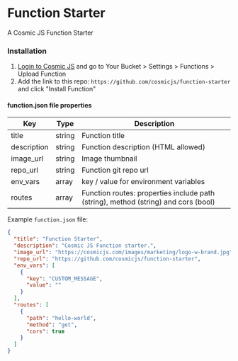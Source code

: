 # Function Starter
A Cosmic JS Function Starter

### Installation
1. [Login to Cosmic JS](https://cosmicjs.com) and go to Your Bucket > Settings > Functions > Upload Function
2. Add the link to this repo: `https://github.com/cosmicjs/function-starter` and click "Install Function"

#### function.json file properties
Key | Type | Description
--- | --- | ---
| title     | string | Function title
| description      | string | Function description (HTML allowed)
| image_url      | string | Image thumbnail
| repo_url      | string | Function git repo url
| env_vars      | array | key / value for environment variables
| routes      | array | Function routes: properties include path (string), method (string) and cors (bool)

Example `function.json` file:
```json
{
  "title": "Function Starter",
  "description": "Cosmic JS Function starter.",
  "image_url": "https://cosmicjs.com/images/marketing/logo-w-brand.jpg",
  "repo_url": "https://github.com/cosmicjs/function-starter",
  "env_vars": [
    {
      "key": "CUSTOM_MESSAGE",
      "value": ""
    }
  ],
  "routes": [
    {
      "path": "hello-world",
      "method": "get",
      "cors": true
    }
  ]
}
```
